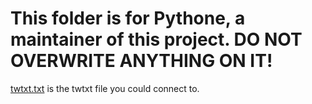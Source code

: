 # This folder is for Pythone, a maintainer of this project. DO NOT OVERWRITE ANYTHING ON IT!
[twtxt.txt](twtxt.txt) is the twtxt file you could connect to.
